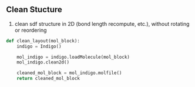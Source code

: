 ## Clean Stucture
1. clean sdf structure in 2D (bond length recompute, etc.), without rotating or reordering
```python
def clean_layout(mol_block):
    indigo = Indigo()

    mol_indigo = indigo.loadMolecule(mol_block)
    mol_indigo.clean2d()

    cleaned_mol_block = mol_indigo.molfile()
    return cleaned_mol_block
```
